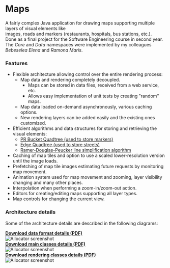 Maps
====

A fairly complex Java application for drawing maps supporting multiple layers of visual elements like  
images, roads and markers (restaurants, hospitals, bus stations, etc.).  
Done as a final project for the Software Engineering course in second year.  
The *Core* and *Data* namespaces were implemented by my colleagues *Bebeselea Elena* and *Ramona Maris*.

### Features

* Flexible architecture allowing control over the entire rendering process:  
  * Map data and rendering completely decoupled.  
      * Maps can be stored in data files, received from a web service, etc.
      * Allows easy implementation of unit tests by creating "random" maps.
  * Map data loaded on-demand asynchronously, various caching options.
  * New rendering layers can be added easily and the existing ones customized.  
* Efficient algorithms and data structures for storing and retrieving the visual elements:
  * [PR Bucket Quadtree (used to store markers)](http://en.wikipedia.org/wiki/Quadtree#Point_quadtree)  
  * [Edge Quadtree (used to store streets)](http://en.wikipedia.org/wiki/Quadtree#Edge_quadtree)  
  * [Ramer-Douglas-Peucker line simplification algorithm](http://en.wikipedia.org/wiki/Ramer%E2%80%93Douglas%E2%80%93Peucker_algorithm)  
* Caching of map tiles and option to use a scaled lower-resolution version until the image loads.
* Prefetching of map tile images estimating future requests by monitoring map movement.
* Animation system used for map movement and zooming, layer visibility changing and many other places.
* Interpolation when performing a zoom-in/zoom-out action.
* Editors for creating/editing maps supporting all layer types.
* Map controls for changing the current view.


### Architecture details

Some of the architecture details are described in the following diagrams:  

**[Download data format details (PDF)](http://www.gratianlup.com/documents/maps_format.pdf)**  
![Allocator screenshot](http://www.gratianlup.com/documents/maps_data.png)  
**[Download main classes details (PDF)](http://www.gratianlup.com/documents/maps_classes.pdf)**  
![Allocator screenshot](http://www.gratianlup.com/documents/maps_classes.png)  
**[Download rendering classes details (PDF)](http://www.gratianlup.com/documents/maps_rendering.pdf)**  
![Allocator screenshot](http://www.gratianlup.com/documents/maps_rendering.png)  

